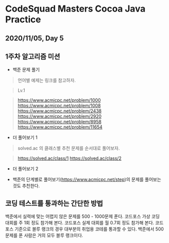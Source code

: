 CodeSquad Masters Cocoa Java Practice
=====================================

2020/11/05, Day 5
-----------------

1주차 알고리즘 미션
----------------

- 백준 문제 풀기

> 언어별 예제는 링크를 참고하자.

> Lv.1

>https://www.acmicpc.net/problem/1000
https://www.acmicpc.net/problem/1008
https://www.acmicpc.net/problem/2438
https://www.acmicpc.net/problem/2920
https://www.acmicpc.net/problem/8958
https://www.acmicpc.net/problem/11654

- 더 풀어보기 1

> solved.ac 의 클래스별 추천 문제를 순서대로 풀어보자.

> https://solved.ac/class/1
> https://solved.ac/class/2

- 더 풀어보기 2

- 백준의 단계별로 풀어보기(https://www.acmicpc.net/step)의 문제를 풀어보는 것도 추천한다.


코딩 테스트를 통과하는 간단한 방법
----------------------------
백준에서 실력에 맞는 어렵지 않은 문제를 500 - 1000문제 푼다.
코드포스 가상 코딩 대회를 주 1회 정도 참가해 본다.
코드포스 실제 대회를 월 0.7회 정도 참가해 본다.
코드포스 기준으로 블루 랭크의 경우 대부분의 취업용 코테를 통과할 수 있다.
백준에서 500문제를 푼 사람은 거의 모두 블루 랭크이다.
